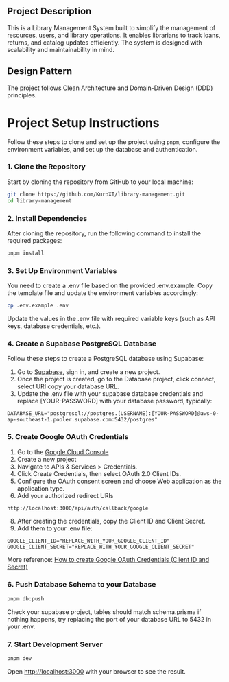 ## Project Description
This is a Library Management System built to simplify the management of resources, users, and library operations. It enables librarians to track loans, returns, and catalog updates efficiently. The system is designed with scalability and maintainability in mind.

## Design Pattern
The project follows Clean Architecture and Domain-Driven Design (DDD) principles.

# Project Setup Instructions

Follow these steps to clone and set up the project using `pnpm`, configure the environment variables, and set up the database and authentication.

### 1. Clone the Repository

Start by cloning the repository from GitHub to your local machine:

```bash
git clone https://github.com/KuroXI/library-management.git
cd library-management
```

### 2. Install Dependencies

After cloning the repository, run the following command to install the required packages:

```bash
pnpm install
```

### 3. Set Up Environment Variables

You need to create a .env file based on the provided .env.example. Copy the template file and update the environment variables accordingly:

```bash
cp .env.example .env
```

Update the values in the .env file with required variable keys (such as API keys, database credentials, etc.).

### 4. Create a Supabase PostgreSQL Database

Follow these steps to create a PostgreSQL database using Supabase:

1. Go to [Supabase](https://supabase.com/), sign in, and create a new project.
2. Once the project is created, go to the Database project, click connect, select URI copy your database URL.
3. Update the .env file with your supabase database credentials and replace [YOUR-PASSWORD] with your database password, typically:
```env
DATABASE_URL="postgresql://postgres.[USERNAME]:[YOUR-PASSWORD]@aws-0-ap-southeast-1.pooler.supabase.com:5432/postgres"
```

### 5. Create Google OAuth Credentials
1. Go to the [Google Cloud Console](https://console.cloud.google.com/)
2. Create a new project
3. Navigate to APIs & Services > Credentials.
4. Click Create Credentials, then select OAuth 2.0 Client IDs.
5. Configure the OAuth consent screen and choose Web application as the application type.
6. Add your authorized redirect URIs 
```
http://localhost:3000/api/auth/callback/google
```
8. After creating the credentials, copy the Client ID and Client Secret.
9. Add them to your .env file:
```
GOOGLE_CLIENT_ID="REPLACE_WITH_YOUR_GOOGLE_CLIENT_ID"
GOOGLE_CLIENT_SECRET="REPLACE_WITH_YOUR_GOOGLE_CLIENT_SECRET"
```

More reference: [How to create Google OAuth Credentials (Client ID and Secret)](https://youtu.be/OKMgyF5ezFs)

### 6. Push Database Schema to your Database
```bash
pnpm db:push
```

Check your supabase project, tables should match schema.prisma if nothing happens, try replacing the port of your database URL to 5432 in your .env.

### 7. Start Development Server
```bash
pnpm dev
```

Open [http://localhost:3000](http://localhost:3000) with your browser to see the result.